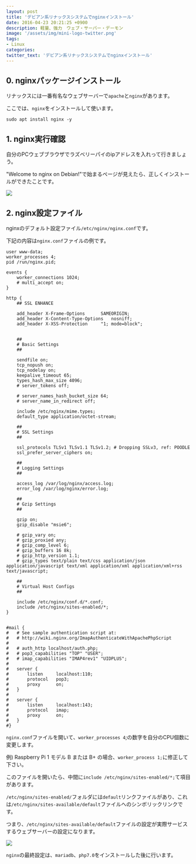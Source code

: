 ```yaml
---
layout: post
title: 'デビアン系リナックスシステムでnginxインストール'
date: 2016-04-23 20:21:25 +0900
description: 軽量、強力　ウェブ・サーバー・デーモン
image: '/assets/img/mini-logo-twitter.png'
tags:
- Linux
categories:
twitter_text: 'デビアン系リナックスシステムでnginxインストール'
---
```


## 0. nginxパッケージインストール

リナックスには一番有名なウェブサーバーで`apache`と`nginx`があります。

ここでは、`nginx`をインストールして使います。

```
sudo apt install nginx -y
```

## 1. nginx実行確認

自分のPCウェブブラウザでラズベリーパイのipアドレスを入れって行きましょう。

"Welcome to nginx on Debian!"で始まるページが見えたら、正しくインストールができたことです。

<a href="https://minibrary.com/blogimg/img20160417-003.png" data-lightbox="19"><img src="https://minibrary.com/blogimg/img20160417-003.png"></a>

## 2. nginx設定ファイル

nginxのデフォルト設定ファイル`/etc/nginx/nginx.conf`です。

下記の内容は`nginx.conf`ファイルの例です。

```
user www-data;
worker_processes 4;
pid /run/nginx.pid;

events {
	worker_connections 1024;
	# multi_accept on;
}

http {
	## SSL ENHANCE

	add_header X-Frame-Options		SAMEORIGIN;
	add_header X-Content-Type-Options	nosniff;
	add_header X-XSS-Protection		"1; mode=block";


	##
	# Basic Settings
	##

	sendfile on;
	tcp_nopush on;
	tcp_nodelay on;
	keepalive_timeout 65;
	types_hash_max_size 4096;
	# server_tokens off;

	# server_names_hash_bucket_size 64;
	# server_name_in_redirect off;

	include /etc/nginx/mime.types;
	default_type application/octet-stream;

	##
	# SSL Settings
	##

	ssl_protocols TLSv1 TLSv1.1 TLSv1.2; # Dropping SSLv3, ref: POODLE
	ssl_prefer_server_ciphers on;

	##
	# Logging Settings
	##

	access_log /var/log/nginx/access.log;
	error_log /var/log/nginx/error.log;

	##
	# Gzip Settings
	##

	gzip on;
	gzip_disable "msie6";

	# gzip_vary on;
	# gzip_proxied any;
	# gzip_comp_level 6;
	# gzip_buffers 16 8k;
	# gzip_http_version 1.1;
	# gzip_types text/plain text/css application/json application/javascript text/xml application/xml application/xml+rss text/javascript;

	##
	# Virtual Host Configs
	##

	include /etc/nginx/conf.d/*.conf;
	include /etc/nginx/sites-enabled/*;
}


#mail {
#	# See sample authentication script at:
#	# http://wiki.nginx.org/ImapAuthenticateWithApachePhpScript
# 
#	# auth_http localhost/auth.php;
#	# pop3_capabilities "TOP" "USER";
#	# imap_capabilities "IMAP4rev1" "UIDPLUS";
# 
#	server {
#		listen     localhost:110;
#		protocol   pop3;
#		proxy      on;
#	}
# 
#	server {
#		listen     localhost:143;
#		protocol   imap;
#		proxy      on;
#	}
#}
```

`nginx.conf`ファイルを開いて、`worker_processes 4`;の数字を自分のCPU個数に変更します。

例) Raspberry Pi 1 モデル B または B+ の場合、`worker_process 1;`に修正して下さい。

このファイルを開いたら、中間に`include /etc/nginx/sites-enabled/*;`て項目があります。

`/etc/nginx/sites-enabled/`フォルダには`default`リンクファイルがあり、これは`/etc/nginx/sites-available/default`ファイルへのシンボリックリンクです。

つまり、`/etc/nginx/sites-available/default`ファイルの設定が実際サービスするウェブサーバーの設定になります。

<a href="https://minibrary.com/blogimg/img20160417-002.png" data-lightbox="19"><img src="https://minibrary.com/blogimg/img20160417-002.png"></a>

`nginx`の最終設定は、`mariadb`、`php7.0`をインストールした後に行います。
